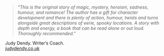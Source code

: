 > *"This is the original story of magic, mystery, heroism, sadness, humour, and romance! 
The author has a gift for character development and there is plenty of action, humour, twists and turns alongside great descriptions of eerie, spooky locations. 
A story with depth and energy, a book that can be read alone or out loud. 
Thoroughly recommended."*

Judy Dendy. Writer’s Coach.  
[judydendy.co.uk](http://www.judydendy.co.uk)
